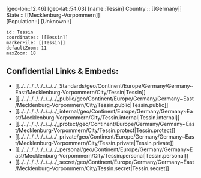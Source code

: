 ﻿---
location: [54.03,12.46] 
mapzoom: [7,12] 
mapmarker: city 
type: City
tags:
- geo/City


SpocWebEntityId: 34828
isDeleted: false
confidential: public

---
[geo-lon::12.46] 
[geo-lat::54.03] 
[name::Tessin] 
Country :: [[Germany]]  
State :: [[Mecklenburg-Vorpommern]]  
[Population::] 
[Unknown::] 


```leaflet
id: Tessin
coordinates: [[Tessin]] 
markerFile: [[Tessin]] 
defaultZoom: 11 
maxZoom: 18
```


## Confidential Links & Embeds: 
- [[../../../../../../../../_Standards/geo/Continent/Europe/Germany/Germany~East/Mecklenburg-Vorpommern/City/Tessin|Tessin]] 
- [[../../../../../../../../_public/geo/Continent/Europe/Germany/Germany~East/Mecklenburg-Vorpommern/City/Tessin.public|Tessin.public]] 
- [[../../../../../../../../_internal/geo/Continent/Europe/Germany/Germany~East/Mecklenburg-Vorpommern/City/Tessin.internal|Tessin.internal]] 
- [[../../../../../../../../_protect/geo/Continent/Europe/Germany/Germany~East/Mecklenburg-Vorpommern/City/Tessin.protect|Tessin.protect]] 
- [[../../../../../../../../_private/geo/Continent/Europe/Germany/Germany~East/Mecklenburg-Vorpommern/City/Tessin.private|Tessin.private]] 
- [[../../../../../../../../_personal/geo/Continent/Europe/Germany/Germany~East/Mecklenburg-Vorpommern/City/Tessin.personal|Tessin.personal]] 
- [[../../../../../../../../_secret/geo/Continent/Europe/Germany/Germany~East/Mecklenburg-Vorpommern/City/Tessin.secret|Tessin.secret]] 
